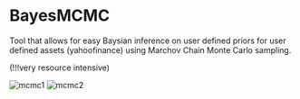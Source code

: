 # BayesMCMC

Tool that allows for easy Baysian inference on user defined priors for user defined assets (yahoofinance) using Marchov Chain Monte Carlo sampling.

(!!!very resource intensive) 

![mcmc1](https://user-images.githubusercontent.com/86531591/190879791-8e6c6e0e-5cf7-4766-bbad-acea97a1e532.png)
![mcmc2](https://user-images.githubusercontent.com/86531591/190879793-7ee26391-ec1b-43e8-be0a-a879493d9a4d.png)
